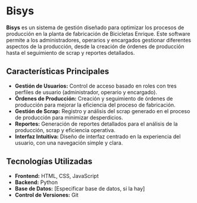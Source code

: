 # Bisys

**Bisys** es un sistema de gestión diseñado para optimizar los procesos de producción en la planta de fabricación de Bicicletas Enrique. Este software permite a los administradores, operarios y encargados gestionar diferentes aspectos de la producción, desde la creación de órdenes de producción hasta el seguimiento de scrap y reportes detallados.

## Características Principales

- **Gestión de Usuarios:** Control de acceso basado en roles con tres perfiles de usuario (administrador, operario y encargado).
- **Órdenes de Producción:** Creación y seguimiento de órdenes de producción para mejorar la eficiencia del proceso de fabricación.
- **Gestión de Scrap:** Registro y análisis del scrap generado en el proceso de producción para minimizar desperdicios.
- **Reportes:** Generación de reportes detallados para el análisis de la producción, scrap y eficiencia operativa.
- **Interfaz Intuitiva:** Diseño de interfaz centrado en la experiencia del usuario, con una navegación simple y clara.

## Tecnologías Utilizadas

- **Frontend:** HTML, CSS, JavaScript
- **Backend:** Python
- **Base de Datos:** [Especificar base de datos, si la hay]
- **Control de Versiones:** Git
